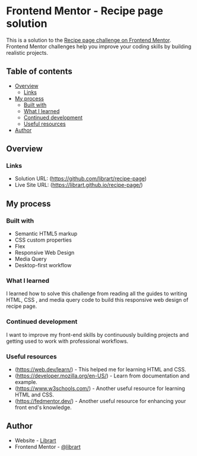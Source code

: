# Frontend Mentor - Recipe page solution

This is a solution to the [Recipe page challenge on Frontend Mentor](https://www.frontendmentor.io/challenges/recipe-page-KiTsR8QQKm). Frontend Mentor challenges help you improve your coding skills by building realistic projects.

## Table of contents

- [Overview](#overview)
  - [Links](#links)
- [My process](#my-process)
  - [Built with](#built-with)
  - [What I learned](#what-i-learned)
  - [Continued development](#continued-development)
  - [Useful resources](#useful-resources)
- [Author](#author)

## Overview

### Links

- Solution URL: (https://github.com/librart/recipe-page)
- Live Site URL: (https://librart.github.io/recipe-page/)

## My process

### Built with

- Semantic HTML5 markup
- CSS custom properties
- Flex
- Responsive Web Design
- Media Query
- Desktop-first workflow

### What I learned

I learned how to solve this challenge from reading all the guides to writing HTML, CSS , and media query code to build this responsive web design of recipe page.

### Continued development

I want to improve my front-end skills by continuously building projects and getting used to work with professional workflows.

### Useful resources

- (https://web.dev/learn/) - This helped me for learning HTML and CSS.
- (https://developer.mozilla.org/en-US/) - Learn from documentation and example.
- (https://www.w3schools.com/) - Another useful resource for learning HTML and CSS.
- (https://fedmentor.dev/) - Another useful resource for enhancing your front end's knowledge.

## Author

- Website - [Librart](https://librart.github.io/)
- Frontend Mentor - [@librart](https://www.frontendmentor.io/profile/librart)
